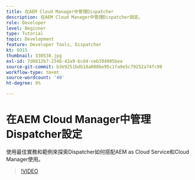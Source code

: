 ```yaml
---
title: 在AEM Cloud Manager中管理Dispatcher
description: 在AEM Cloud Manager中管理Dispatcher設定。
role: Developer
level: Beginner
type: Tutorial
topic: Development
feature: Developer Tools, Dispatcher
kt: 6915
thumbnail: 330538.jpg
exl-id: 7d0812b7-2346-42a9-bcd4-ceb394905bea
source-git-commit: b3e9251bdb18a008be95c1fa9e5c79252a74fc98
workflow-type: tm+mt
source-wordcount: '40'
ht-degree: 0%

---
```


# 在AEM Cloud Manager中管理Dispatcher設定

使用最佳實務和範例來探索Dispatcher如何搭配AEM as Cloud Service和Cloud Manager使用。

>[!VIDEO](https://video.tv.adobe.com/v/330538?quality=12&learn=on)
